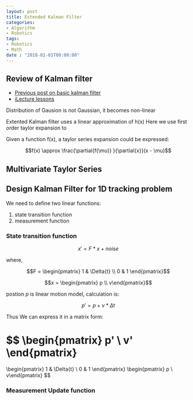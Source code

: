 ```yaml
---
layout: post
title: Extended Kalman Filter
categories:
- Algorithm
- Robotics
tags:
- Robotics
- Math
date : "2018-02-01T00:00:00"
---
```



## Review of Kalman filter

- [Previous post on basic kalman filter](http://pineal.github.io/2015/03/Kalman-Filter/])
- [iLecture lessons](http://www.ilectureonline.com/lectures/subject/SPECIAL%20TOPICS/26/190)

Distribution of Gausion is not Gaussian, it becomes non-linear

Extented Kalman filter uses a linear approximation of h(x)
Here we use first order taylor expansion to 

Given a function f(x), a taylor series expansion could be expressed:

$$f(x) \approx \frac{\partial{f(\mu)} }{\partial{x}}(x - \mu)$$

## Multivariate Taylor Series


## Design Kalman Filter for 1D tracking problem

We need to define two linear functions:
1. state transition function
2. measurement function

### State transition function   

$$ x' = F * x + noise $$

where, 

$$F = \begin{pmatrix} 
        1 & \Delta{t} \\
        0 & 1
     \end{pmatrix}$$

$$x = \begin{pmatrix} p \\ v\end{pmatrix}$$

postion $p$ is linear motion model, calculation is:

$$p' = p + v * \Delta{t}$$

Thus We can express it in a matrix form:

$$
\begin{pmatrix} p' \\ v' \end{pmatrix}
=
\begin{pmatrix} 
        1 & \Delta{t} \\
        0 & 1
     \end{pmatrix}
\begin{pmatrix} p \\ v\end{pmatrix}
$$

### Measurement Update function


